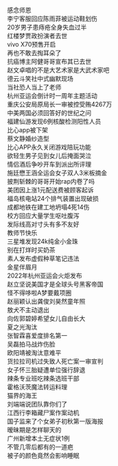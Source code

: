 感念师恩  
李宁客服回应陈雨菲被运动鞋划伤  
20岁男子患痔疮全身失血过半  
红楼梦贾政扮演者去世  
vivo X70预售开启  
再也不敢去掏耳朵了  
抗癌博主阿健哥哥宣布其已去世  
赵文卓唱的不是大艺术家是大武术家吧  
德云斗笑社中式幽默现场  
当社恐人当上了老师  
杭州亚运会倒计时一周年主题活动  
重庆公安局原局长一审被控受贿4267万  
中美两国必须回答好的世纪之问  
福建仙游发现6例核酸检测阳性人员  
比心app被下架  
蔡文静婚纱造型  
比心APP永久关闭游戏陪玩功能  
欲轻生男子见到女儿后掩面哭泣  
情侣酒后争吵开车到派出所评理  
施廷懋王涵全运会女子双人3米板摘金  
披荆斩棘的哥哥开始rap内卷了吗  
美团因上涨1元配送费被顾客起诉  
福岛核电站24个排气装置出现破损  
成都地铁在建工地坍塌4死14伤  
校方回应大量学生呕吐腹泻  
发际线高对寸头有多不友好  
教师节快乐  
三星堆发现24k纯金小金珠  
别在打烊时买奶茶  
素人发布虚假种草笔记违法  
金星伴眉月  
2022年杭州亚运会火炬发布  
赵立坚说美国才是全球头号黑客帝国  
怪不得哆啦A梦要戴项圈  
赵丽颖认出龚俊刘昊然童年照  
敖犬不主动退出  
向佐郭碧婷希望女儿自由长大  
夏之光淘汰  
张智霖喜爱度排名第一  
吴磊拍马战炸伤脸  
欧阳靖被淘汰意难平  
货拉拉司机过失致人死亡案一审宣判  
女子怀三胎疑遭单位强行辞退  
辣条专业班吃辣条选班干部  
霍格沃茨魔法转运料理  
猫界的海王  
刘端端说团队靠你们了  
江西行李箱藏尸案作案动机  
国子监来了个女弟子初秋第一版海报  
暧昧期是怎样聊天的  
广州新增本土无症状1例  
不管几零后都有的一道疤  
被子的颜色竟然会影响睡眠  
